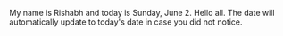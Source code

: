 My name is Rishabh and today is Sunday, June 2. Hello all. The date will automatically update to today's date in case you did not notice.
